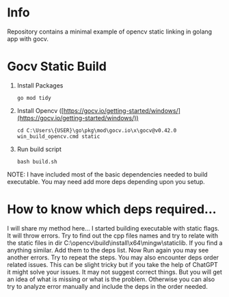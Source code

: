 # Info
Repository contains a minimal example of opencv static linking in golang app with gocv.

# Gocv Static Build

1. Install Packages
    ```shell
    go mod tidy
    ```
2. Install Opencv ([https://gocv.io/getting-started/windows/](https://gocv.io/getting-started/windows/))
    ```shell
    cd C:\Users\{USER}\go\pkg\mod\gocv.io\x\gocv@v0.42.0
    win_build_opencv.cmd static
    ```
3. Run build script
    ```
    bash build.sh
    ```

NOTE: I have included most of the basic dependencies needed to build executable. You may need add more deps depending upon you setup.

# How to know which deps required...
I will share my method here...
I started building executable with static flags. It will throw errors. Try to find out the cpp files names and try to relate with the static files in dir C:\\opencv\\build\\install\\x64\\mingw\\staticlib. If you find a anything similar. Add them to the deps list. Now Run again you may see another errors. Try to repeat the steps.
You may also encounter deps order related issues. This can be slight tricky but if you take the help of ChatGPT it might solve your issues. It may not suggest correct things. But you will get an idea of what is missing or what is the problem.
Otherwise you can also try to analyze error manually and include the deps in the order needed.
